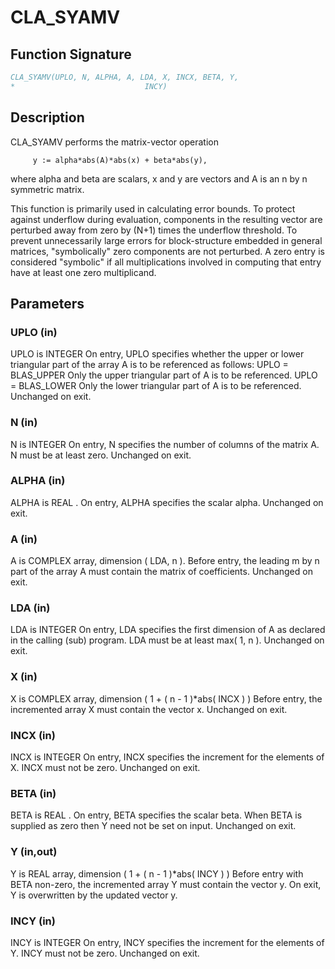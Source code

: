 # CLA_SYAMV

## Function Signature

```fortran
CLA_SYAMV(UPLO, N, ALPHA, A, LDA, X, INCX, BETA, Y,
*                             INCY)
```

## Description


 CLA_SYAMV  performs the matrix-vector operation

         y := alpha*abs(A)*abs(x) + beta*abs(y),

 where alpha and beta are scalars, x and y are vectors and A is an
 n by n symmetric matrix.

 This function is primarily used in calculating error bounds.
 To protect against underflow during evaluation, components in
 the resulting vector are perturbed away from zero by (N+1)
 times the underflow threshold.  To prevent unnecessarily large
 errors for block-structure embedded in general matrices,
 "symbolically" zero components are not perturbed.  A zero
 entry is considered "symbolic" if all multiplications involved
 in computing that entry have at least one zero multiplicand.

## Parameters

### UPLO (in)

UPLO is INTEGER On entry, UPLO specifies whether the upper or lower triangular part of the array A is to be referenced as follows: UPLO = BLAS_UPPER Only the upper triangular part of A is to be referenced. UPLO = BLAS_LOWER Only the lower triangular part of A is to be referenced. Unchanged on exit.

### N (in)

N is INTEGER On entry, N specifies the number of columns of the matrix A. N must be at least zero. Unchanged on exit.

### ALPHA (in)

ALPHA is REAL . On entry, ALPHA specifies the scalar alpha. Unchanged on exit.

### A (in)

A is COMPLEX array, dimension ( LDA, n ). Before entry, the leading m by n part of the array A must contain the matrix of coefficients. Unchanged on exit.

### LDA (in)

LDA is INTEGER On entry, LDA specifies the first dimension of A as declared in the calling (sub) program. LDA must be at least max( 1, n ). Unchanged on exit.

### X (in)

X is COMPLEX array, dimension ( 1 + ( n - 1 )*abs( INCX ) ) Before entry, the incremented array X must contain the vector x. Unchanged on exit.

### INCX (in)

INCX is INTEGER On entry, INCX specifies the increment for the elements of X. INCX must not be zero. Unchanged on exit.

### BETA (in)

BETA is REAL . On entry, BETA specifies the scalar beta. When BETA is supplied as zero then Y need not be set on input. Unchanged on exit.

### Y (in,out)

Y is REAL array, dimension ( 1 + ( n - 1 )*abs( INCY ) ) Before entry with BETA non-zero, the incremented array Y must contain the vector y. On exit, Y is overwritten by the updated vector y.

### INCY (in)

INCY is INTEGER On entry, INCY specifies the increment for the elements of Y. INCY must not be zero. Unchanged on exit.

